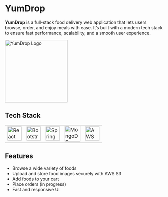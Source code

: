 # YumDrop

**YumDrop** is a full-stack food delivery web application that lets users browse, order, and enjoy meals with ease. It’s built with a modern tech stack to ensure fast performance, scalability, and a smooth user experience.

<img src="https://github.com/user-attachments/assets/5fe540ab-3be5-400e-864e-7c1fd2cf59d8" alt="YumDrop Logo" width="200" height="200" />

## Tech Stack

<table>
  <tr>
    <td><a href="https://reactjs.org/" target="_blank"><img src="https://upload.wikimedia.org/wikipedia/commons/a/a7/React-icon.svg" width="45" alt="React"/></a></td>
    <td><a href="https://getbootstrap.com/" target="_blank"><img src="https://getbootstrap.com/docs/5.0/assets/brand/bootstrap-logo.svg" width="45" alt="Bootstrap 5"/></a></td>
    <td><a href="https://spring.io/projects/spring-boot" target="_blank"><img src="https://cdn.worldvectorlogo.com/logos/spring-boot-1.svg" width="45" alt="Spring Boot"/></a></td>
    <td><a href="https://www.mongodb.com/" target="_blank"><img src="https://github.com/user-attachments/assets/85f5e44b-294d-49ee-8a61-5292edd11996" width="50" alt="MongoDB"/></a></td>
    <td><a href="https://aws.amazon.com/s3/" target="_blank"><img src="https://cdn.freebiesupply.com/logos/large/2x/aws-logo-logo-png-transparent.png" width="45" alt="AWS"/></a></td>
  </tr>
</table>

## Features

- Browse a wide variety of foods
- Upload and store food images securely with AWS S3
- Add foods to your cart
- Place orders (in progress)
- Fast and responsive UI



